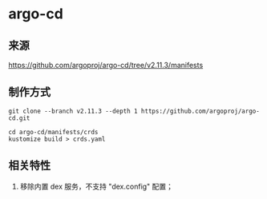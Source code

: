 # argo-cd

## 来源

https://github.com/argoproj/argo-cd/tree/v2.11.3/manifests

## 制作方式

```shell
git clone --branch v2.11.3 --depth 1 https://github.com/argoproj/argo-cd.git
```

```shell
cd argo-cd/manifests/crds
kustomize build > crds.yaml
```

## 相关特性

1. 移除内置 dex 服务，不支持 "dex.config" 配置；
